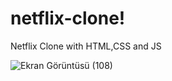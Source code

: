 # netflix-clone!

Netflix Clone with HTML,CSS and JS

![Ekran Görüntüsü (108)](https://user-images.githubusercontent.com/95496883/222712946-bef83c53-63fe-47eb-b447-6e09fe3e3fd2.png)

